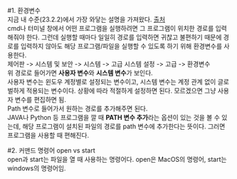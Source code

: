 #1. 환경변수  
지금 내 수준(23.2.2)에서 가장 와닿는 설명을 가져왔다. [출처](https://velog.io/@psj0810/%ED%99%98%EA%B2%BD%EB%B3%80%EC%88%98%EB%9E%80)  
cmd나 터미널 창에서 어떤 프로그램을 실행하려면 그 프로그램이 위치한 경로를 입력해줘야 한다. 그런데 실행할 때마다 일일히 경로를 입력하면 귀찮고 불편하기 때문에 경로를 입력하지 않아도 해당 프로그램/파일을 실행할 수 있도록 하기 위해 환경변수를 사용한다.   
제어판 -> 시스템 및 보안 -> 시스템 -> 고급 시스템 설정 -> 고급 -> 환경변수   
위 경로로 들어가면 **사용자 변수**와 **시스템 변수**가 보인다.  
사용자 변수는 윈도우 계정별로 설정되는 변수이고, 시스템 변수는 계정 관계 없이 글로벌하게 적용되는 변수이다. 상황에 따라 적절하게 설정하면 된다. 모르겠으면 그냥 사용자 변수를 편집하면 됨.  
Path 변수로 들어가서 원하는 경로를 추가해주면 된다.  
JAVA나 Python 등 프로그램을 깔 때 **PATH 변수 추가**라는 옵션이 있는 것을 볼 수 있는데, 해당 프로그램이 설치된 파일의 경로를 path 변수에 추가한다는 뜻이다. 그러면 프로그램을 사용할 때 편해진다.  


#2. 커맨드 명령어 open vs start  
open과 start는 파일을 열 때 사용하는 명령어다. open은 MacOS의 명령어, start는 windows의 명령어임.
